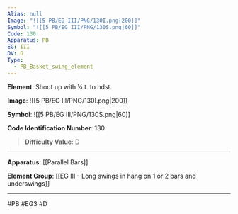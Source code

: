 ```yaml
---
Alias: null
Image: "![[5 PB/EG III/PNG/130I.png|200]]"
Symbol: "![[5 PB/EG III/PNG/130S.png|60]]"
Code: 130
Apparatus: PB
EG: III
DV: D
Type:
  - PB_Basket_swing_element
---
```

**Element**: Shoot up with 1⁄4 t. to hdst.

**Image**:
![[5 PB/EG III/PNG/130I.png|200]]

**Symbol**:
![[5 PB/EG III/PNG/130S.png|60]]

**Code Identification Number**: 130

>**Difficulty Value**: D

___
**Apparatus**: [[Parallel Bars]]

**Element Group**: [[EG III - Long swings in hang on 1 or 2 bars and underswings]]
___
#PB #EG3 #D
